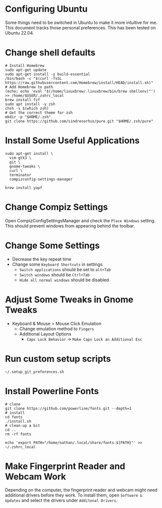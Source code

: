 # Configuring Ubuntu

Some things need to be switched in Ubuntu to make it more intuitive for me.
This document tracks those personal preferences. This has been tested on Ubuntu 22.04.

# Change shell defaults
```
# Install Homebrew
sudo apt-get update
sudo apt-get install -y build-essential
/bin/bash -c "$(curl -fsSL https://raw.githubusercontent.com/Homebrew/install/HEAD/install.sh)"
# Add Homebrew to path
(echo; echo 'eval "$(/home/linuxbrew/.linuxbrew/bin/brew shellenv)"') >> /home/$USER/.zshrc_local
brew install fzf
sudo apt install -y zsh
chsh -s $(which zsh)
# Get the correct theme for zsh
mkdir -p "$HOME/.zsh"
git clone https://github.com/sindresorhus/pure.git "$HOME/.zsh/pure"
```

# Install Some Useful Applications

```
sudo apt-get install \
  vim-gtk3 \
  git \
  gnome-tweaks \
  curl \
  terminator
  compizconfig-settings-manager

brew install yapf
```

# Change Compiz Settings
Open CompizConfigSettingsManager and check the `Place Windows` setting.
This should prevent windows from appearing behind the toolbar.

# Change Some Settings
* Decrease the key repeat time
* Change some `Keyboard Shortcuts` in settings
  * `Switch applications` should be set to `alt+Tab`
  * `Switch windows` should be `Ctrl+Tab`
  * `Hide all normal windows` should be disabled

# Adjust Some Tweaks in Gnome Tweaks
* Keyboard & Mouse > Mouse Click Emulation
  * Change emulation method to `Fingers`
  * Additional Layout Options
    * `Caps Lock Behavior` -> `Make Caps Lock an Additional Esc`

# Run custom setup scripts
```
~/.setup_git_preferences.sh
```

# Install Powerline Fonts
```
# clone
git clone https://github.com/powerline/fonts.git --depth=1
# install
cd fonts
./install.sh
# clean-up a bit
cd ..
rm -rf fonts

echo 'export PATH="/home/nathan/.local/share/fonts:${PATH}"' >> ~/.zshrc_local
```

# Make Fingerprint Reader and Webcam Work
Depending on the computer, the fingerprint reader and webcam might need additional drivers before they work.
To install them, open `Software & Updates` and select the drivers under `Additonal Drivers`.
